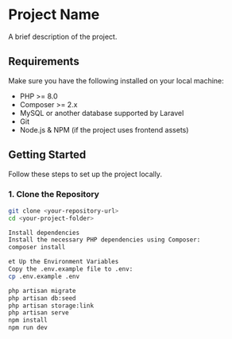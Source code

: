 # Project Name

A brief description of the project.

## Requirements

Make sure you have the following installed on your local machine:

- PHP >= 8.0
- Composer >= 2.x
- MySQL or another database supported by Laravel
- Git
- Node.js & NPM (if the project uses frontend assets)

## Getting Started

Follow these steps to set up the project locally.

### 1. Clone the Repository

```bash
git clone <your-repository-url>
cd <your-project-folder>

Install dependencies
Install the necessary PHP dependencies using Composer:
composer install

et Up the Environment Variables
Copy the .env.example file to .env:
cp .env.example .env

php artisan migrate
php artisan db:seed
php artisan storage:link
php artisan serve
npm install
npm run dev



